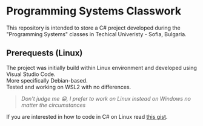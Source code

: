 # Programming Systems Classwork
This repository is intended to store a C# project developed during the "Programming Systems" classes in Techical Univeristy - Sofia, Bulgaria.

## Prerequests (Linux)
The project was initially build within Linux environment and developed using Visual Studio Code.
<br>More specifically Debian-based. 
<br>Tested and working on WSL2 with no differences.

>  _Don't judge me :grin:, I prefer to work on Linux instead on Windows no matter the circumstances_

If you are interested in how to code in C# on Linux read [this gist](https://gist.github.com/IvoKara/f9a61afe9efaa13f1203ec089b9df60c).